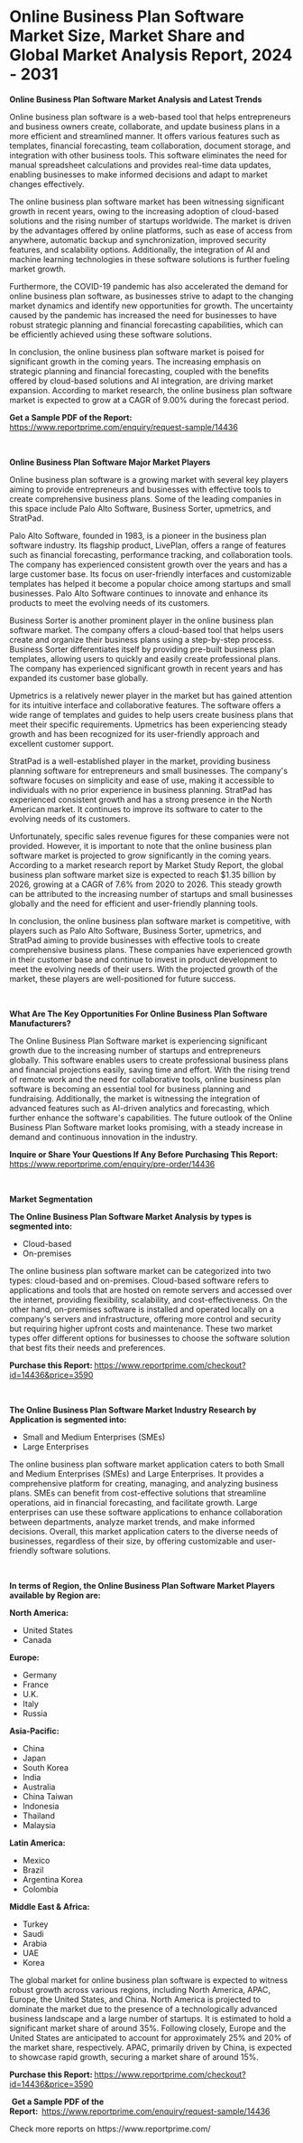 <p><h1>Online Business Plan Software Market Size, Market Share and Global Market Analysis Report, 2024 - 2031</h1></p><p><strong>Online Business Plan Software Market Analysis and Latest Trends</strong></p>
<p><p>Online business plan software is a web-based tool that helps entrepreneurs and business owners create, collaborate, and update business plans in a more efficient and streamlined manner. It offers various features such as templates, financial forecasting, team collaboration, document storage, and integration with other business tools. This software eliminates the need for manual spreadsheet calculations and provides real-time data updates, enabling businesses to make informed decisions and adapt to market changes effectively.</p><p>The online business plan software market has been witnessing significant growth in recent years, owing to the increasing adoption of cloud-based solutions and the rising number of startups worldwide. The market is driven by the advantages offered by online platforms, such as ease of access from anywhere, automatic backup and synchronization, improved security features, and scalability options. Additionally, the integration of AI and machine learning technologies in these software solutions is further fueling market growth.</p><p>Furthermore, the COVID-19 pandemic has also accelerated the demand for online business plan software, as businesses strive to adapt to the changing market dynamics and identify new opportunities for growth. The uncertainty caused by the pandemic has increased the need for businesses to have robust strategic planning and financial forecasting capabilities, which can be efficiently achieved using these software solutions.</p><p>In conclusion, the online business plan software market is poised for significant growth in the coming years. The increasing emphasis on strategic planning and financial forecasting, coupled with the benefits offered by cloud-based solutions and AI integration, are driving market expansion. According to market research, the online business plan software market is expected to grow at a CAGR of 9.00% during the forecast period.</p></p>
<p><strong>Get a Sample PDF of the Report:&nbsp;</strong> <a href="https://www.reportprime.com/enquiry/request-sample/14436">https://www.reportprime.com/enquiry/request-sample/14436</a></p>
<p>&nbsp;</p>
<p><strong>Online Business Plan Software Major Market Players</strong></p>
<p><p>Online business plan software is a growing market with several key players aiming to provide entrepreneurs and businesses with effective tools to create comprehensive business plans. Some of the leading companies in this space include Palo Alto Software, Business Sorter, upmetrics, and StratPad.</p><p>Palo Alto Software, founded in 1983, is a pioneer in the business plan software industry. Its flagship product, LivePlan, offers a range of features such as financial forecasting, performance tracking, and collaboration tools. The company has experienced consistent growth over the years and has a large customer base. Its focus on user-friendly interfaces and customizable templates has helped it become a popular choice among startups and small businesses. Palo Alto Software continues to innovate and enhance its products to meet the evolving needs of its customers.</p><p>Business Sorter is another prominent player in the online business plan software market. The company offers a cloud-based tool that helps users create and organize their business plans using a step-by-step process. Business Sorter differentiates itself by providing pre-built business plan templates, allowing users to quickly and easily create professional plans. The company has experienced significant growth in recent years and has expanded its customer base globally.</p><p>Upmetrics is a relatively newer player in the market but has gained attention for its intuitive interface and collaborative features. The software offers a wide range of templates and guides to help users create business plans that meet their specific requirements. Upmetrics has been experiencing steady growth and has been recognized for its user-friendly approach and excellent customer support.</p><p>StratPad is a well-established player in the market, providing business planning software for entrepreneurs and small businesses. The company's software focuses on simplicity and ease of use, making it accessible to individuals with no prior experience in business planning. StratPad has experienced consistent growth and has a strong presence in the North American market. It continues to improve its software to cater to the evolving needs of its customers.</p><p>Unfortunately, specific sales revenue figures for these companies were not provided. However, it is important to note that the online business plan software market is projected to grow significantly in the coming years. According to a market research report by Market Study Report, the global business plan software market size is expected to reach $1.35 billion by 2026, growing at a CAGR of 7.6% from 2020 to 2026. This steady growth can be attributed to the increasing number of startups and small businesses globally and the need for efficient and user-friendly planning tools.</p><p>In conclusion, the online business plan software market is competitive, with players such as Palo Alto Software, Business Sorter, upmetrics, and StratPad aiming to provide businesses with effective tools to create comprehensive business plans. These companies have experienced growth in their customer base and continue to invest in product development to meet the evolving needs of their users. With the projected growth of the market, these players are well-positioned for future success.</p></p>
<p>&nbsp;</p>
<p><strong>What Are The Key Opportunities For Online Business Plan Software Manufacturers?</strong></p>
<p><p>The Online Business Plan Software market is experiencing significant growth due to the increasing number of startups and entrepreneurs globally. This software enables users to create professional business plans and financial projections easily, saving time and effort. With the rising trend of remote work and the need for collaborative tools, online business plan software is becoming an essential tool for business planning and fundraising. Additionally, the market is witnessing the integration of advanced features such as AI-driven analytics and forecasting, which further enhance the software's capabilities. The future outlook of the Online Business Plan Software market looks promising, with a steady increase in demand and continuous innovation in the industry.</p></p>
<p><strong>Inquire or Share Your Questions If Any Before Purchasing This Report:</strong> <a href="https://www.reportprime.com/enquiry/pre-order/14436">https://www.reportprime.com/enquiry/pre-order/14436</a></p>
<p>&nbsp;</p>
<p><strong>Market Segmentation</strong></p>
<p><strong>The Online Business Plan Software Market Analysis by types is segmented into:</strong></p>
<p><ul><li>Cloud-based</li><li>On-premises</li></ul></p>
<p><p>The online business plan software market can be categorized into two types: cloud-based and on-premises. Cloud-based software refers to applications and tools that are hosted on remote servers and accessed over the internet, providing flexibility, scalability, and cost-effectiveness. On the other hand, on-premises software is installed and operated locally on a company's servers and infrastructure, offering more control and security but requiring higher upfront costs and maintenance. These two market types offer different options for businesses to choose the software solution that best fits their needs and preferences.</p></p>
<p><strong>Purchase this Report:&nbsp;</strong><a href="https://www.reportprime.com/checkout?id=14436&price=3590">https://www.reportprime.com/checkout?id=14436&price=3590</a></p>
<p>&nbsp;</p>
<p><strong>The Online Business Plan Software Market Industry Research by Application is segmented into:</strong></p>
<p><ul><li>Small and Medium Enterprises (SMEs)</li><li>Large Enterprises</li></ul></p>
<p><p>The online business plan software market application caters to both Small and Medium Enterprises (SMEs) and Large Enterprises. It provides a comprehensive platform for creating, managing, and analyzing business plans. SMEs can benefit from cost-effective solutions that streamline operations, aid in financial forecasting, and facilitate growth. Large enterprises can use these software applications to enhance collaboration between departments, analyze market trends, and make informed decisions. Overall, this market application caters to the diverse needs of businesses, regardless of their size, by offering customizable and user-friendly software solutions.</p></p>
<p>&nbsp;</p>
<p><strong>In terms of Region, the Online Business Plan Software Market Players available by Region are:</strong></p>
<p>
    <p> <strong> North America: </strong>
        <ul>
            <li>United States</li>
            <li>Canada</li>
        </ul>
        </p> 
    <p> <strong> Europe: </strong>
        <ul>
            <li>Germany</li>
            <li>France</li>
            <li>U.K.</li>
            <li>Italy</li>
            <li>Russia</li>
        </ul>
        </p> 
    <p> <strong> Asia-Pacific: </strong>
        <ul>
            <li>China</li>
            <li>Japan</li>
            <li>South Korea</li>
            <li>India</li>
            <li>Australia</li>
            <li>China Taiwan</li>
            <li>Indonesia</li>
            <li>Thailand</li>
            <li>Malaysia</li>
        </ul>
        </p> 
    <p> <strong> Latin America: </strong>
        <ul>
            <li>Mexico</li>
            <li>Brazil</li>
            <li>Argentina Korea</li>
            <li>Colombia</li>
        </ul>
        </p> 
    <p> <strong> Middle East & Africa: </strong>
        <ul>
            <li>Turkey</li>
            <li>Saudi</li>
            <li>Arabia</li>
            <li>UAE</li>
            <li>Korea</li>
        </ul>
    </p>
    </p>
<p><p>The global market for online business plan software is expected to witness robust growth across various regions, including North America, APAC, Europe, the United States, and China. North America is projected to dominate the market due to the presence of a technologically advanced business landscape and a large number of startups. It is estimated to hold a significant market share of around 35%. Following closely, Europe and the United States are anticipated to account for approximately 25% and 20% of the market share, respectively. APAC, primarily driven by China, is expected to showcase rapid growth, securing a market share of around 15%.</p></p>
<p><strong>Purchase this Report: </strong><a href="https://www.reportprime.com/checkout?id=14436&price=3590">https://www.reportprime.com/checkout?id=14436&price=3590</a></p>
<p>&nbsp;<strong>Get a Sample PDF of the Report:&nbsp;&nbsp;</strong><a href="https://www.reportprime.com/enquiry/request-sample/14436">https://www.reportprime.com/enquiry/request-sample/14436</a></p>
<p><strong></strong></p>
<p>Check more reports on https://www.reportprime.com/</p>